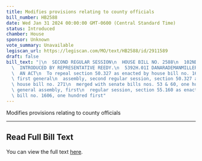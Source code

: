 ```yaml
---
title: Modifies provisions relating to county officials
bill_number: HB2588
date: Wed Jan 31 2024 00:00:00 GMT-0600 (Central Standard Time)
status: Introduced
chamber: House
sponsor: Unknown
vote_summary: Unavailable
legiscan_url: https://legiscan.com/MO/text/HB2588/id/2911589
draft: false
bill_text: "|\n  SECOND REGULAR SESSION\n  HOUSE BILL NO. 2588\n  102ND GENERAL ASSEMBLY\n\
  \  INTRODUCED BY REPRESENTATIVE REEDY.\n  5392H.01I DANARADEMANMILLER,ChiefClerk\n\
  \  AN ACT\n  To repeal section 50.327 as enacted by house bill no. 1606, one hundred\
  \ first general\n  assembly, second regular session, section 50.327 as enacted by\
  \ house bill no. 271\n  merged with senate bills nos. 53 & 60, one hundred first\
  \ general assembly, first\n  regular session, section 55.160 as enacted by house\
  \ bill no. 1606, one hundred first"
---
```

Modifies provisions relating to county officials

---

## Read Full Bill Text

You can view the full text [here](https://legiscan.com/MO/text/HB2588/id/2911589).
